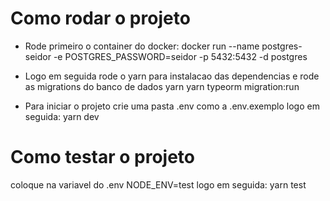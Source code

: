 # Como rodar o projeto

- Rode primeiro o container do docker:
docker run --name postgres-seidor -e POSTGRES_PASSWORD=seidor -p 5432:5432 -d postgres

- Logo em seguida rode o yarn para instalacao das dependencias e rode as migrations do banco de dados
yarn
yarn typeorm migration:run


- Para iniciar o projeto 
crie uma pasta .env como a .env.exemplo logo em seguida: 
yarn dev

# Como testar o projeto
coloque na variavel do .env NODE_ENV=test logo em seguida:
yarn test